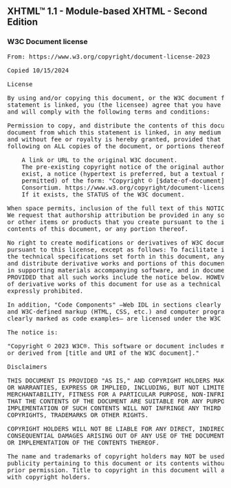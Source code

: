 ## XHTML™ 1.1 - Module-based XHTML - Second Edition

### W3C Document license
<pre>
From: https://www.w3.org/copyright/document-license-2023

Copied 10/15/2024

License

By using and/or copying this document, or the W3C document from which this
statement is linked, you (the licensee) agree that you have read, understood,
and will comply with the following terms and conditions:

Permission to copy, and distribute the contents of this document, or the W3C
document from which this statement is linked, in any medium for any purpose
and without fee or royalty is hereby granted, provided that you include the
following on ALL copies of the document, or portions thereof, that you use:

    A link or URL to the original W3C document.
    The pre-existing copyright notice of the original author, or if it doesn't
    exist, a notice (hypertext is preferred, but a textual representation is
    permitted) of the form: "Copyright © [$date-of-document] World Wide Web
    Consortium. https://www.w3.org/copyright/document-license-2023/"
    If it exists, the STATUS of the W3C document.

When space permits, inclusion of the full text of this NOTICE should be provided.
We request that authorship attribution be provided in any software, documents,
or other items or products that you create pursuant to the implementation of the
contents of this document, or any portion thereof.

No right to create modifications or derivatives of W3C documents is granted
pursuant to this license, except as follows: To facilitate implementation of
the technical specifications set forth in this document, anyone may prepare
and distribute derivative works and portions of this document in software,
in supporting materials accompanying software, and in documentation of software,
PROVIDED that all such works include the notice below. HOWEVER, the publication
of derivative works of this document for use as a technical specification is
expressly prohibited.

In addition, "Code Components" —Web IDL in sections clearly marked as Web IDL;
and W3C-defined markup (HTML, CSS, etc.) and computer programming language code
clearly marked as code examples— are licensed under the W3C Software License.

The notice is:

"Copyright © 2023 W3C®. This software or document includes material copied from
or derived from [title and URI of the W3C document]."

Disclaimers

THIS DOCUMENT IS PROVIDED "AS IS," AND COPYRIGHT HOLDERS MAKE NO REPRESENTATIONS
OR WARRANTIES, EXPRESS OR IMPLIED, INCLUDING, BUT NOT LIMITED TO, WARRANTIES OF
MERCHANTABILITY, FITNESS FOR A PARTICULAR PURPOSE, NON-INFRINGEMENT, OR TITLE;
THAT THE CONTENTS OF THE DOCUMENT ARE SUITABLE FOR ANY PURPOSE; NOR THAT THE
IMPLEMENTATION OF SUCH CONTENTS WILL NOT INFRINGE ANY THIRD PARTY PATENTS,
COPYRIGHTS, TRADEMARKS OR OTHER RIGHTS.

COPYRIGHT HOLDERS WILL NOT BE LIABLE FOR ANY DIRECT, INDIRECT, SPECIAL OR
CONSEQUENTIAL DAMAGES ARISING OUT OF ANY USE OF THE DOCUMENT OR THE PERFORMANCE
OR IMPLEMENTATION OF THE CONTENTS THEREOF.

The name and trademarks of copyright holders may NOT be used in advertising or
publicity pertaining to this document or its contents without specific, written
prior permission. Title to copyright in this document will at all times remain
with copyright holders.

</pre>
